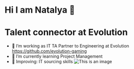 # Hi I am Natalya 👋
# Talent connector at Evolution

- 👀 I’m working as IT TA Partner to Engineering at Evolution https://github.com/evolution-gaming
- 🌱 I’m currently learning Project Management 
- 🔎 Improving: IT sourcing skills
![This is an image](file:///C:/Users/nsorokina1/Downloads/sherlock-holmes-svgrepo-com.svg)
